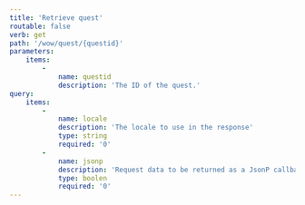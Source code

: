 ```yaml
---
title: 'Retrieve quest'
routable: false
verb: get
path: '/wow/quest/{questid}'
parameters:
    items:
        -
            name: questid
            description: 'The ID of the quest.'
query:
    items:
        -
            name: locale
            description: 'The locale to use in the response'
            type: string
            required: '0'
        -
            name: jsonp
            description: 'Request data to be returned as a JsonP callback'
            type: boolen
            required: '0'
---
```


